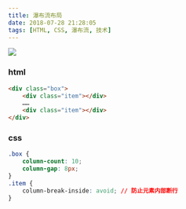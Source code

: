 ```yaml
---
title: 瀑布流布局
date: 2018-07-28 21:28:05
tags: [HTML, CSS, 瀑布流, 技术]
---
```


![](https://ws1.sinaimg.cn/large/0064OUUqly1fsfk6eutv2j30f80hjq2w.jpg)

<!--more-->

### html

```html
<div class="box">
    <div class="item"></div>
    ……
    <div class="item"></div>
</div>
```

### css

```CSS
.box {
    column-count: 10;
    column-gap: 8px;
}
.item {
    column-break-inside: avoid; // 防止元素内部断行
}
```
